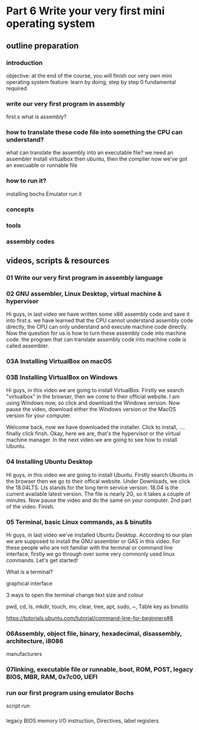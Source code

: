 # Part 6 Write your very first mini operating system

## outline preparation
### introduction

objective: at the end of the course, you will finish our very own mini operating system
feature: learn by doing, step by step
0 fundamental required

### write our very first program in assembly
first.s
what is assembly?

### how to translate these code file into something the CPU can understand?
what can translate the assembly into an executable file?
we need an assembler
install virtualbox then ubuntu, then the complier
now we've got an execuable or runnable file

### how to run it?
installing bochs Emulator
run it

### concepts
### tools
### assembly codes

## videos, scripts & resources

### 01 Write our very first program in assembly language

### 02 GNU assembler, Linux Desktop, virtual machine & hypervisor
Hi guys, in last video we have written some x86 assembly code and save it into first.s. 
we have learned that the CPU cannot understand assembly code directly, the CPU can only understand and execute machine code directly. 
Now the question for us is how to turn these assembly code into machine code. the program that can translate assembly code into machine code is called assembler. 

### 03A Installing VirtualBox on macOS
### 03B Installing VirtualBox on Windows

Hi guys, in this video we are going to install VirtualBox. Firstly we search "virtualbox" in the browser, then we come to their official website. I am using Windows now, so click and download the Windows version. Now pause the video, download either the Windows version or the MacOS version for your computer.

Welcome back, now we have downloaded the installer. Click to install, .... finally click finsh. Okay, here we are, that's the hypervisor or the virtual machine manager. In the next video we are going to see how to install Ubuntu. 

### 04 Installing Ubuntu Desktop

Hi guys, in this video we are going to install Ubuntu. Firstly search Ubuntu in the browser then we go to their offical website. Under Downloads, we click the 18.04LTS. Lts stands for the long term service version. 18.04 is the current available latest version. The file is nearly 2G, so it takes a couple of minutes. Now pause the video and do the same on your computer. 
2nd part of the video. Finish.

### 05 Terminal, basic Linux commands, as & binutils
Hi guys, in last video we've installed Ubuntu Desktop. According to our plan we are supposed to install the GNU assembler or GAS in this video. 
For these people who are not familiar with the terminal or command line interface, firstly we go through over some very commonly used linux commands. Let's get started!

What is a terminal? 

graphical interface

3 ways to open the terminal
change text size and colour

pwd, cd, ls, mkdir, touch, mv, clear, tree, apt, sudo, ~, 
Table key
as binutils

https://tutorials.ubuntu.com/tutorial/command-line-for-beginners#8


### 06Assembly, object file, binary, hexadecimal, disassembly, architecture, i8086

manufacturers

### 07linking, executable file or runnable, boot, ROM, POST, legacy BIOS, MBR, RAM, 0x7c00, UEFI


### run our first program using emulator Bochs

script
run

### 

 legacy BIOS
 memory
 I/O
 instruction, Directives, label
 registers
